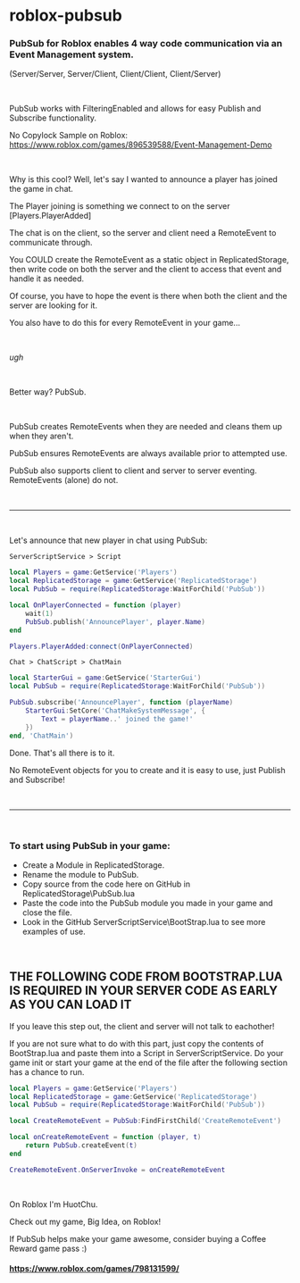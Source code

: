 # roblox-pubsub

### PubSub for Roblox enables 4 way code communication via an Event Management system.


(Server/Server, Server/Client, Client/Client, Client/Server)

&nbsp;

PubSub works with FilteringEnabled and allows for easy Publish and Subscribe functionality.


No Copylock Sample on Roblox: https://www.roblox.com/games/896539588/Event-Management-Demo

&nbsp;

Why is this cool? Well, let's say I wanted to announce a player has joined the game in chat.


The Player joining is something we connect to on the server [Players.PlayerAdded]


The chat is on the client, so the server and client need a RemoteEvent to communicate through.


You COULD create the RemoteEvent as a static object in ReplicatedStorage, then write code on
both the server and the client to access that event and handle it as needed.


Of course, you have to hope the event is there when both the client and the server are looking for it.


You also have to do this for every RemoteEvent in your game...

&nbsp;

*ugh*

&nbsp;

Better way? PubSub.

&nbsp;

PubSub creates RemoteEvents when they are needed and cleans them up when they aren't.


PubSub ensures RemoteEvents are always available prior to attempted use.


PubSub also supports client to client and server to server eventing. RemoteEvents (alone) do not.

&nbsp;

___

&nbsp;

Let's announce that new player in chat using PubSub:


`ServerScriptService > Script`

```lua
local Players = game:GetService('Players')
local ReplicatedStorage = game:GetService('ReplicatedStorage')
local PubSub = require(ReplicatedStorage:WaitForChild('PubSub'))

local OnPlayerConnected = function (player)
    wait(1)
    PubSub.publish('AnnouncePlayer', player.Name)
end

Players.PlayerAdded:connect(OnPlayerConnected)
```


`Chat > ChatScript > ChatMain`

```lua
local StarterGui = game:GetService('StarterGui')
local PubSub = require(ReplicatedStorage:WaitForChild('PubSub'))

PubSub.subscribe('AnnouncePlayer', function (playerName)
	StarterGui:SetCore('ChatMakeSystemMessage', {
		Text = playerName..' joined the game!'
	})
end, 'ChatMain')
```


Done. That's all there is to it.


No RemoteEvent objects for you to create and it is easy to use, just Publish and Subscribe!

&nbsp;

___

&nbsp;

### To start using PubSub in your game:
+ Create a Module in ReplicatedStorage.
+ Rename the module to PubSub.
+ Copy source from the code here on GitHub in ReplicatedStorage\PubSub.lua
+ Paste the code into the PubSub module you made in your game and close the file.
+ Look in the GitHub ServerScriptService\BootStrap.lua to see more examples of use.

&nbsp;

## THE FOLLOWING CODE FROM BOOTSTRAP.LUA IS REQUIRED IN YOUR SERVER CODE AS EARLY AS YOU CAN LOAD IT
If you leave this step out, the client and server will not talk to eachother!


If you are not sure what to do with this part, just copy the contents of BootStrap.lua
and paste them into a Script in ServerScriptService. Do your game init or start your game
at the end of the file after the following section has a chance to run.


```lua
local Players = game:GetService('Players')
local ReplicatedStorage = game:GetService('ReplicatedStorage')
local PubSub = require(ReplicatedStorage:WaitForChild('PubSub'))

local CreateRemoteEvent = PubSub:FindFirstChild('CreateRemoteEvent')

local onCreateRemoteEvent = function (player, t)
    return PubSub.createEvent(t)
end

CreateRemoteEvent.OnServerInvoke = onCreateRemoteEvent
```

&nbsp;

On Roblox I'm HuotChu.


Check out my game, Big Idea, on Roblox!


If PubSub helps make your game awesome, consider buying a Coffee Reward game pass :)
#### https://www.roblox.com/games/798131599/
